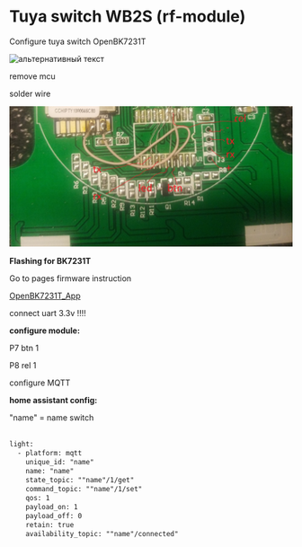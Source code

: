 # Tuya switch WB2S (rf-module)
<p>
Configure tuya switch OpenBK7231T
</p>
<img src="https://github.com/Alexxx113/Tuya-switch-WB2S-rf-module-/blob/main/IMG_20220716_181325%20(1).jpg" alt="альтернативный текст" />

<p></p>
<p>remove mcu</p>
<p>solder wire</p>
<img src="https://github.com/Alexxx113/Tuya-switch-WB2S-rf-module-/blob/main/solder.jpg" alt="альтернативный текст" />



<p></p>
<b>Flashing for <red>BK7231T</red></b>
<p></p>
<p>Go to pages firmware instruction</p>


<a href="https://github.com/openshwprojects/OpenBK7231T_App">OpenBK7231T_App</a>

<p></p>
<p>connect uart 3.3v !!!!</p>


<p></p>
<b>configure module:</b>
<p></p>
<p>P7 btn 1</p>
<p>P8 rel 1</p>


<p>configure MQTT</p>

<b>home assistant config:</b>
<p>"name" = name switch</p>

<div class="snippet-clipboard-content notranslate position-relative overflow-auto" data-snippet-clipboard-copy-content="">
  <pre class="notranslate">
  <code>
light:
  - platform: mqtt
    unique_id: "name"
    name: "name"
    state_topic: ""name"/1/get"
    command_topic: ""name"/1/set"
    qos: 1
    payload_on: 1
    payload_off: 0
    retain: true
    availability_topic: ""name"/connected"
  </code>
  </pre>
</div>


